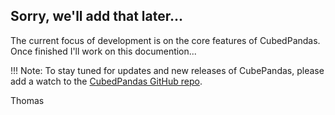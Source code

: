 ## Sorry, we'll add that later...

The current focus of development is on the core features of CubedPandas.
Once finished I'll work on this documention...

!!! Note:
To stay tuned for updates and new releases of CubePandas,
please add a watch to the [CubedPandas GitHub repo](https://github.com/Zeutschler/cubedpandas).

Thomas
